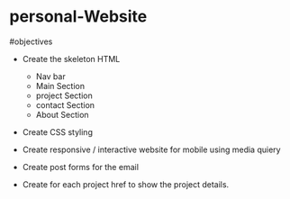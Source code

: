 # personal-Website

#objectives 
  * Create the skeleton HTML 
    - Nav bar 
    - Main Section
    - project Section
    - contact Section 
    - About Section
   
 * Create CSS styling 
 * Create responsive / interactive website for mobile using media quiery 
 * Create post forms for the email 
 * Create for each project href to show the project details.

